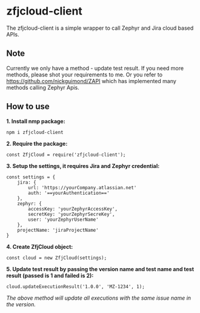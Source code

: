 # zfjcloud-client
The zfjcloud-client is a simple wrapper to call Zephyr and Jira cloud based APIs.

## Note
Currently we only have a method - update test result.
If you need more methods, please shot your requirements to me. Or you refer to https://github.com/nickguimond/ZAPI which has implemented many methods calling Zephyr Apis.

## How to use
**1. Install nmp package:**
```
npm i zfjcloud-client
```

**2. Require the package:**
```
const ZfjCloud = require('zfjcloud-client');
```

**3. Setup the settings, it requires Jira and Zephyr credential:**
```
const settings = {
    jira: {
        url: 'https://yourCompany.atlassian.net'
        auth: '==yourAuthentication=='        
    },
    zephyr: {
        accessKey: 'yourZephyrAccessKey',
        secretKey: 'yourZephyrSecreKey',
        user: 'yourZephyrUserName'
    },
    projectName: 'jiraProjectName'
}
```

**4. Create ZfjCloud object:**
```
const cloud = new ZfjCloud(settings);
```

**5. Update test result by passing the version name and test name and test result (passed is 1 and failed is 2):**
```
cloud.updateExecutionResult('1.0.0', 'MZ-1234', 1);
```
*The above method will update all executions with the same issue name in the version.*
